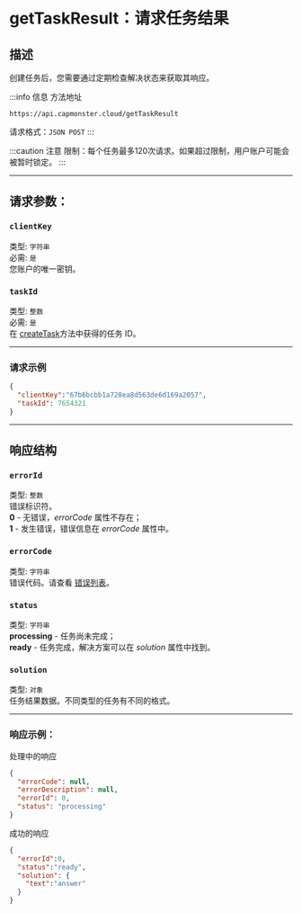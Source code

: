 ﻿---
sidebar_position: 1
sidebar_label: getTaskResult
---
# getTaskResult：请求任务结果
## **描述**
创建任务后，您需要通过定期检查解决状态来获取其响应。

:::info 信息 方法地址
``` http
https://api.capmonster.cloud/getTaskResult
```

请求格式：`JSON POST`
:::

<!-- 方法地址：<https://api.capmonster.cloud/getTaskResult/>
请求格式：JSON POST -->

:::caution 注意
限制：每个任务最多120次请求。如果超过限制，用户账户可能会被暂时锁定。
:::

---
## **请求参数：**
### `clientKey`
类型: `字符串` <br />
必需: `是`<br />
您账户的唯一密钥。
### `taskId`
类型: `整数` <br />
必需: `是`<br />
在 [createTask](./create-task.md)方法中获得的任务 ID。
<!-- |**参数**|**类型**|**必需**|**值**|
\| :-: | :-: | :-: | :-: |
|clientKey|字符串|是|您账户的唯一密钥|
|taskId|整数|是|在 [createTask](https://capmonster.atlassian.net/wiki/spaces/APIS/pages/425989/createTask)方法中获得的任务 ID| -->
----------------------------------------------------------------------------------------------------------------------
### **请求示例**
``` json
{
  "clientKey":"67b6bcbb1a728ea8d563de6d169a2057",
  "taskId": 7654321
}
```

---
## **响应结构**
### `errorId`
类型: `整数` <br />
错误标识符。<br />**0** - 无错误，*errorCode* 属性不存在；<br />**1** - 发生错误，错误信息在 *errorCode* 属性中。
### `errorCode`
类型: `字符串` <br />
错误代码。请查看 [错误列表](../api-errors.md)。
### `status`
类型: `字符串` <br />
**processing** -  任务尚未完成；<br />**ready** - 任务完成，解决方案可以在 *solution* 属性中找到。
### `solution`
类型: `对象` <br />
任务结果数据。不同类型的任务有不同的格式。
<!-- |**属性**|**类型**|**值**|
\| :-: | :-: | :-: |
|errorId|整数|错误标识符。<br />**0** - 无错误，*errorCode* 属性不存在<br />**1** - 发生错误，错误信息在 *errorCode* 属性中|
|errorCode|字符串|错误代码。请查看 [错误列表](https://capmonster.atlassian.net/wiki/spaces/APIS/pages/295310)。|
|status|字符串|**processing** - 任务尚未完成<br />**ready** - 任务完成，解决方案可以在 *solution* 属性中找到|
|solution|对象|任务结果数据。不同类型的任务有不同的格式。| -->
------------------------------------------------------------------------------------------------
### **响应示例：**
处理中的响应
``` json
{
  "errorCode": null,
  "errorDescription": null,
  "errorId": 0,
  "status": "processing"
}
```

<!-- |<p>{</p><p>    "errorCode": "null",</p><p>    "errorDescription": "null",</p><p>    "errorId": 0,</p><p>    "status": "processing",</p><p>}</p>|
| :- | -->

成功的响应
``` json
{
  "errorId":0,
  "status":"ready",
  "solution": {
    "text":"answer"
  }
}
```
